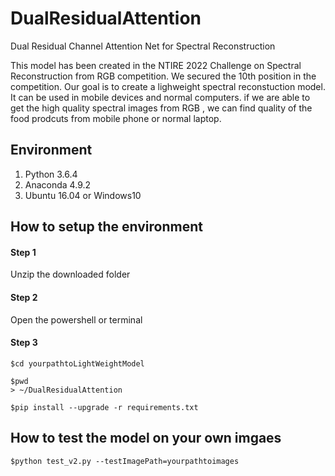 # DualResidualAttention
Dual  Residual Channel Attention Net for Spectral Reconstruction

This model has been created in the NTIRE 2022 Challenge on Spectral Reconstruction from RGB competition. We secured the 10th position in the competition. Our goal is to create a lighweight spectral reconstuction model. It can be used in mobile devices and normal computers. if we are able to get the high quality spectral images from RGB , we can find quality of the food prodcuts from mobile phone or normal laptop.

## Environment

1. Python 3.6.4
2. Anaconda 4.9.2
3. Ubuntu 16.04 or Windows10

## How to setup the environment

#### Step 1 

Unzip the downloaded folder


#### Step 2

Open the powershell or terminal


#### Step 3

```
$cd yourpathtoLightWeightModel

$pwd
> ~/DualResidualAttention

$pip install --upgrade -r requirements.txt

```
## How to test the model on your own imgaes
```
$python test_v2.py --testImagePath=yourpathtoimages
```

